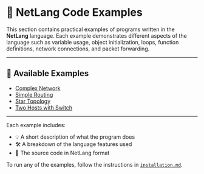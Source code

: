 # 🧪 NetLang Code Examples

This section contains practical examples of programs written in the **NetLang** language.
Each example demonstrates different aspects of the language such as variable usage, object initialization, loops, function definitions, network connections, and packet forwarding.

---

## 📂 Available Examples

- [Complex Network](complex_network.md)
- [Simple Routing](simple_routing.md)
- [Star Topology](star_topology.md)
- [Two Hosts with Switch](two_hosts_switch.md)

---

Each example includes:
- 💡 A short description of what the program does
- 🛠️ A breakdown of the language features used
- 📄 The source code in NetLang format

To run any of the examples, follow the instructions in [`installation.md`](installation.md).
